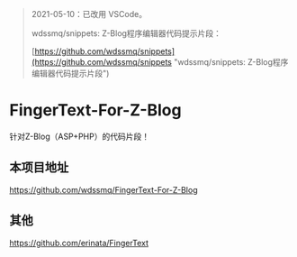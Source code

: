 > 2021-05-10：已改用 VSCode。
>
> wdssmq/snippets: Z-Blog程序编辑器代码提示片段：
>
> [https://github.com/wdssmq/snippets](https://github.com/wdssmq/snippets "wdssmq/snippets: Z-Blog程序编辑器代码提示片段")


# FingerText-For-Z-Blog
针对Z-Blog（ASP+PHP）的代码片段！

## 本项目地址
https://github.com/wdssmq/FingerText-For-Z-Blog

## 其他
https://github.com/erinata/FingerText
